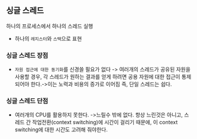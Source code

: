 ## 싱글 스레드

하나의 프로세스에서 하나의 스레드 실행

- 하나의 `레지스터`와 `스택`으로 표현

### 싱글 스레드 장점

- `자원 접근에 대한 동기화`를 신경쓸 필요가 없다
  -> 여러개의 스레드가 공유된 자원을 사용할 경우, 각 스레드가 원하는 결과를 얻게 하려면 공용 자원에 대한 접근이 통제되어야 한다.->이는 노력과 비용의 증가로 이어짐
  즉, 단일 스레드는 쉽다.

### 싱글 스레드 단점

- 여러개의 CPU를 활용하지 못한다.
  ->느릴수 밖에 없다.
  항상 느린것은 아니고, 스레드 간 작업전환(context switching)에 시간이 걸리기 때문에, 이 context switching에 대한 시간도 고려해 줘야한다.
